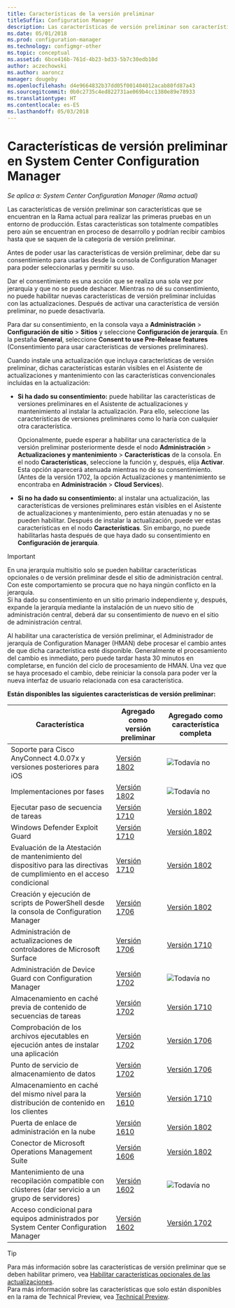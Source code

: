 ```yaml
---
title: Características de la versión preliminar
titleSuffix: Configuration Manager
description: Las características de versión preliminar son características que se encuentran en la Rama actual para realizar las primeras pruebas en un entorno de producción.
ms.date: 05/01/2018
ms.prod: configuration-manager
ms.technology: configmgr-other
ms.topic: conceptual
ms.assetid: 6bce416b-761d-4b23-bd33-5b7c30edb10d
author: aczechowski
ms.author: aaroncz
manager: dougeby
ms.openlocfilehash: d4e9664832b37dd05f001404012acab80fd87a43
ms.sourcegitcommit: 0b0c2735c4ed822731ae069b4cc1380e89e78933
ms.translationtype: HT
ms.contentlocale: es-ES
ms.lasthandoff: 05/03/2018
---
```

# <a name="pre-release-features-in-system-center-configuration-manager"></a>Características de versión preliminar en System Center Configuration Manager
*Se aplica a: System Center Configuration Manager (Rama actual)*

Las características de versión preliminar son características que se encuentran en la Rama actual para realizar las primeras pruebas en un entorno de producción. Estas características son totalmente compatibles pero aún se encuentran en proceso de desarrollo y podrían recibir cambios hasta que se saquen de la categoría de versión preliminar.

 Antes de poder usar las características de versión preliminar, debe dar su consentimiento para usarlas desde la consola de Configuration Manager para poder seleccionarlas y permitir su uso.  

Dar el consentimiento es una acción que se realiza una sola vez por jerarquía y que no se puede deshacer. Mientras no dé su consentimiento, no puede habilitar nuevas características de versión preliminar incluidas con las actualizaciones. Después de activar una característica de versión preliminar, no puede desactivarla.

Para dar su consentimiento, en la consola vaya a **Administración** > **Configuración de sitio** > **Sitios** y seleccione **Configuración de jerarquía**. En la pestaña **General**, seleccione **Consent to use Pre-Release features** (Consentimiento para usar características de versiones preliminares).

Cuando instale una actualización que incluya características de versión preliminar, dichas características estarán visibles en el Asistente de actualizaciones y mantenimiento con las características convencionales incluidas en la actualización:
  - **Si ha dado su consentimiento:** puede habilitar las características de versiones preliminares en el Asistente de actualizaciones y mantenimiento al instalar la actualización. Para ello, seleccione las características de versiones preliminares como lo haría con cualquier otra característica.     

    Opcionalmente, puede esperar a habilitar una característica de la versión preliminar posteriormente desde el nodo **Administración** > **Actualizaciones y mantenimiento** > **Características** de la consola. En el nodo **Características**, seleccione la función y, después, elija **Activar**. Esta opción aparecerá atenuada mientras no dé su consentimiento. (Antes de la versión 1702, la opción Actualizaciones y mantenimiento se encontraba en **Administración** > **Cloud Services**).
  -   **Si no ha dado su consentimiento:** al instalar una actualización, las características de versiones preliminares están visibles en el Asistente de actualizaciones y mantenimiento, pero están atenuadas y no se pueden habilitar. Después de instalar la actualización, puede ver estas características en el nodo **Características**. Sin embargo, no puede habilitarlas hasta después de que haya dado su consentimiento en **Configuración de jerarquía**.


> [!Important]  
> En una jerarquía multisitio solo se pueden habilitar características opcionales o de versión preliminar desde el sitio de administración central. Con este comportamiento se procura que no haya ningún conflicto en la jerarquía. <!--507197-->  
> Si ha dado su consentimiento en un sitio primario independiente y, después, expande la jerarquía mediante la instalación de un nuevo sitio de administración central, deberá dar su consentimiento de nuevo en el sitio de administración central.  

 Al habilitar una característica de versión preliminar, el Administrador de jerarquía de Configuration Manager (HMAN) debe procesar el cambio antes de que dicha característica esté disponible. Generalmente el procesamiento del cambio es inmediato, pero puede tardar hasta 30 minutos en completarse, en función del ciclo de procesamiento de HMAN. Una vez que se haya procesado el cambio, debe reiniciar la consola para poder ver la nueva interfaz de usuario relacionada con esa característica.

**Están disponibles las siguientes características de versión preliminar:**

 |Característica          |Agregado como versión preliminar | Agregado como característica completa|  
|------------------|---------------------|---------------------|
|Soporte para Cisco AnyConnect 4.0.07x y versiones posteriores para iOS<!--1357393-->|[Versión 1802](/sccm/mdm/deploy-use/create-vpn-profiles)|![Todavía no](media/83c5d168-8faf-4e8e-920b-528e3c43ffd4.gif)|
|Implementaciones por fases <!--1356837-->|[Versión 1802](/sccm/osd/deploy-use/create-phased-deployment-for-task-sequence)|![Todavía no](media/83c5d168-8faf-4e8e-920b-528e3c43ffd4.gif)|
| Ejecutar paso de secuencia de tareas <!-- 1261338 --> |  [Versión 1710](/sccm/osd/understand/task-sequence-steps#child-task-sequence) |[Versión 1802](/sccm/osd/deploy-use/manage-task-sequences-to-automate-tasks#add-child-task-sequences-to-a-task-sequence)|
| Windows Defender Exploit Guard <!-- 1355468 --> |  [Versión 1710](/sccm/protect/deploy-use/create-deploy-exploit-guard-policy) |[Versión 1802](/sccm/protect/deploy-use/create-deploy-exploit-guard-policy)|
| Evaluación de la Atestación de mantenimiento del dispositivo para las directivas de cumplimiento en el acceso condicional <!-- 1235616 --> |  [Versión 1710](/sccm/mdm/deploy-use/manage-access-to-o365-services-for-pcs-managed-by-sccm) |[Versión 1802](/sccm/mdm/deploy-use/manage-access-to-o365-services-for-pcs-managed-by-sccm)|
| Creación y ejecución de scripts de PowerShell desde la consola de Configuration Manager <!-- 1236459 --> |  [Versión 1706](/sccm/apps/deploy-use/create-deploy-scripts)|[Versión 1802](/sccm/apps/deploy-use/create-deploy-scripts)|
| Administración de actualizaciones de controladores de Microsoft Surface <!-- 1098490 --> |  [Versión 1706](/sccm/sum/get-started/configure-classifications-and-products) | [Versión 1710](/sccm/sum/get-started/configure-classifications-and-products)|
| Administración de Device Guard con Configuration Manager <!-- 1319346 --> |  [Versión 1702](/sccm/protect/deploy-use/use-device-guard-with-configuration-manager)|![Todavía no](media/83c5d168-8faf-4e8e-920b-528e3c43ffd4.gif)|
| Almacenamiento en caché previa de contenido de secuencias de tareas <!-- 1021244 --> |  [Versión 1702](/sccm/osd/deploy-use/create-a-task-sequence-to-upgrade-an-operating-system#configure-pre-cache-content) | [Versión 1710](/sccm/osd/deploy-use/create-a-task-sequence-to-upgrade-an-operating-system#configure-pre-cache-content)|
| Comprobación de los archivos ejecutables en ejecución antes de instalar una aplicación <!-- 1284624 --> |   [Versión 1702](/sccm/apps/deploy-use/deploy-applications#how-to-check-for-running-executable-files-before-installing-an-application) |[Versión 1706](/sccm/apps/deploy-use/deploy-applications#how-to-check-for-running-executable-files-before-installing-an-application)|
| Punto de servicio de almacenamiento de datos <!-- 1277922 --> |  [Versión 1702](/sccm/core/servers/manage/data-warehouse) |[Versión 1706](/sccm/core/servers/manage/data-warehouse)|
| Almacenamiento en caché del mismo nivel para la distribución de contenido en los clientes <!-- 1101436 --> |  [Versión 1610](/sccm/core/plan-design/hierarchy/client-peer-cache) | [Versión 1710](/sccm/core/plan-design/hierarchy/client-peer-cache)|
| Puerta de enlace de administración en la nube <!-- 1101764 --> |  [Versión 1610](/sccm/core/clients/manage/plan-cloud-management-gateway) |[Versión 1802](/sccm/core/clients/manage/plan-cloud-management-gateway)|
| Conector de Microsoft Operations Management Suite <!-- 1236739 --> | [Versión 1606](../../../core/clients/manage/sync-data-microsoft-operations-management-suite.md) |[Versión 1802](../../../core/clients/manage/sync-data-microsoft-operations-management-suite.md)|
| Mantenimiento de una recopilación compatible con clústeres (dar servicio a un grupo de servidores) <!-- 1081776 --> | [Versión 1602](../../../core/get-started/capabilities-in-technical-preview-1605.md#BKMK_ServerGroups)|![Todavía no](media/83c5d168-8faf-4e8e-920b-528e3c43ffd4.gif)|
| Acceso condicional para equipos administrados por System Center Configuration Manager <!--  --> | [Versión 1602](/sccm/mdm/deploy-use/manage-access-to-o365-services-for-pcs-managed-by-sccm)     | [Versión 1702](/sccm/mdm/deploy-use/manage-access-to-o365-services-for-pcs-managed-by-sccm)                     |
<!--Image used = ![Not yet](media/83c5d168-8faf-4e8e-920b-528e3c43ffd4.gif) -->

> [!Tip]  
> Para más información sobre las características de versión preliminar que se deben habilitar primero, vea [Habilitar características opcionales de las actualizaciones](/sccm/core/servers/manage/install-in-console-updates#bkmk_options).  
> Para más información sobre las características que solo están disponibles en la rama de Technical Preview, vea [Technical Preview](/sccm/core/get-started/technical-preview).  
